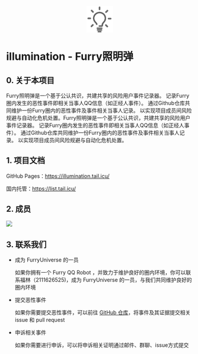 <div align="center">
<img alt="illuminationLOGO" src="docs/assets/logo.png" width="72"/>
</div>

# illumination - Furry照明弹

## 0. 关于本项目

Furry照明弹是一个基于公认共识，共建共享的风险用户事件记录器。 记录Furry圈内发生的恶性事件即相关当事人QQ信息（如正经人事件）。 通过Github仓库共同维护一份Furry圈内的恶性事件及事件相关当事人记录。 以实现项目成员间风险规避与自动化危机处置。Furry照明弹是一个基于公认共识，共建共享的风险用户事件记录器。 记录Furry圈内发生的恶性事件即相关当事人QQ信息（如正经人事件）。 通过Github仓库共同维护一份Furry圈内的恶性事件及事件相关当事人记录。 以实现项目成员间风险规避与自动化危机处置。

## 1. 项目文档

GitHub Pages：https://illumination.tail.icu/

国内托管：https://list.tail.icu/

## 2. 成员

<a href="https://github.com/orgs/FurryUniverse/people"><img src="https://github.api.fur93.icu/orgs/FurryUniverse/members.svg" /></a>

## 3. 联系我们

* 成为 FurryUniverse 的一员

	如果你拥有一个 Furry QQ Robot ，并致力于维护良好的圈内环境，你可以联系福林（2111626525)，成为 FurryUniverse 的一员，与我们共同维护良好的圈内环境

* 提交恶性事件

	如果你需要提交恶性事件，可以前往 [GitHub 仓库](https://github.com/FurryUniverse/illumination/)，将事件及其证据提交相关 issue 和 pull request

* 申诉相关事件

	如果你需要进行申诉，可以将申诉相关证明通过邮件、群聊、issue方式提交
